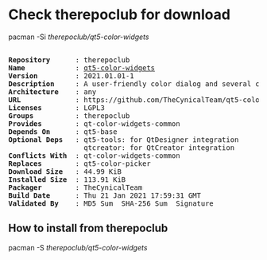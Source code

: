 # Check therepoclub for download

        
pacman -Si *therepoclub/qt5-color-widgets*

<div class="highlight"><pre class="highlight"><text>
<b>Repository</b>      : therepoclub
<b>Name</b>            : <a href='../../x86_64/qt5-color-widgets-2021.01.01-1-any.pkg.tar.zst'>qt5-color-widgets</a>
<b>Version</b>         : 2021.01.01-1
<b>Description</b>     : A user-friendly color dialog and several color-related widgets for Qt
<b>Architecture</b>    : any
<b>URL</b>             : https://github.com/TheCynicalTeam/qt5-color-widgets
<b>Licenses</b>        : LGPL3
<b>Groups</b>          : therepoclub
<b>Provides</b>        : qt-color-widgets-common
<b>Depends On</b>      : qt5-base
<b>Optional Deps</b>   : qt5-tools: for QtDesigner integration
                  qtcreator: for QtCreator integration
<b>Conflicts With</b>  : qt-color-widgets-common
<b>Replaces</b>        : qt5-color-picker
<b>Download Size</b>   : 44.99 KiB
<b>Installed Size</b>  : 113.91 KiB
<b>Packager</b>        : TheCynicalTeam <wayne6324@gmail.com>
<b>Build Date</b>      : Thu 21 Jan 2021 17:59:31 GMT
<b>Validated By</b>    : MD5 Sum  SHA-256 Sum  Signature
</text></pre></div>

## How to install from therepoclub

        
pacman -S *therepoclub/qt5-color-widgets*
